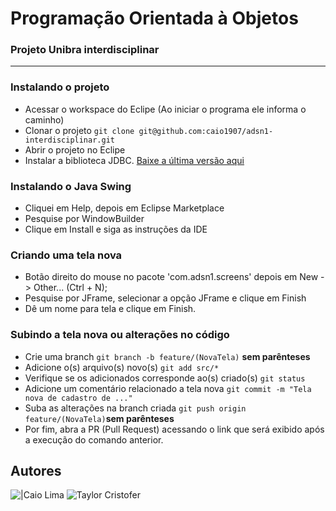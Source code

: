 # Programação Orientada à Objetos
### Projeto Unibra interdisciplinar
---
### Instalando o projeto
- Acessar o workspace do Eclipe (Ao iniciar o programa ele informa o caminho)
- Clonar o projeto ```git clone git@github.com:caio1907/adsn1-interdisciplinar.git```
- Abrir o projeto no Eclipe
- Instalar a biblioteca JDBC. [Baixe a última versão aqui](https://mvnrepository.com/artifact/org.xerial/sqlite-jdbc)

### Instalando o Java Swing
- Cliquei em Help, depois em Eclipse Marketplace
- Pesquise por WindowBuilder
- Clique em Install e siga as instruções da IDE

### Criando uma tela nova
- Botão direito do mouse no pacote 'com.adsn1.screens' depois em New -> Other... (Ctrl + N);
- Pesquise por JFrame, selecionar a opção JFrame e clique em Finish
- Dê um nome para tela e clique em Finish.

### Subindo a tela nova ou alterações no código
- Crie uma branch ```git branch -b feature/(NovaTela)``` **sem parênteses**
- Adicione o(s) arquivo(s) novo(s) ```git add src/*```
- Verifique se os adicionados corresponde ao(s) criado(s) ```git status```
- Adicione um comentário relacionado a tela nova ```git commit -m "Tela nova de cadastro de ..."```
- Suba as alterações na branch criada ```git push origin feature/(NovaTela)```**sem parênteses**
- Por fim, abra a PR (Pull Request) acessando o link que será exibido após a execução do comando anterior.

## Autores
![|Caio Lima](https://github.com/caio1907.png?size=36) ![Taylor Cristofer](https://github.com/taylorcristofer.png?size=36)
